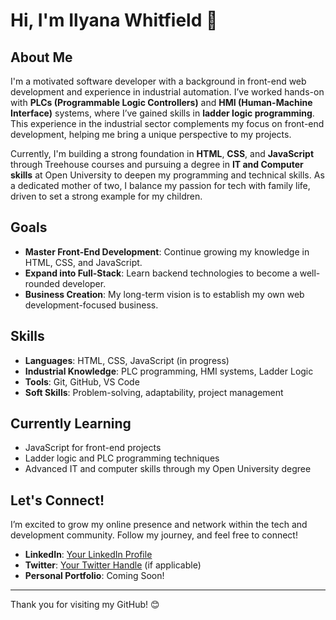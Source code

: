 # Hi, I'm Ilyana Whitfield 👋

## About Me
I'm a motivated software developer with a background in front-end web development and experience in industrial automation. I’ve worked hands-on with **PLCs (Programmable Logic Controllers)** and **HMI (Human-Machine Interface)** systems, where I’ve gained skills in **ladder logic programming**. This experience in the industrial sector complements my focus on front-end development, helping me bring a unique perspective to my projects.

Currently, I'm building a strong foundation in **HTML**, **CSS**, and **JavaScript** through Treehouse courses and pursuing a degree in **IT and Computer skills** at Open University to deepen my programming and technical skills. As a dedicated mother of two, I balance my passion for tech with family life, driven to set a strong example for my children.

## Goals
- **Master Front-End Development**: Continue growing my knowledge in HTML, CSS, and JavaScript.
- **Expand into Full-Stack**: Learn backend technologies to become a well-rounded developer.
- **Business Creation**: My long-term vision is to establish my own web development-focused business.

## Skills
- **Languages**: HTML, CSS, JavaScript (in progress)
- **Industrial Knowledge**: PLC programming, HMI systems, Ladder Logic
- **Tools**: Git, GitHub, VS Code
- **Soft Skills**: Problem-solving, adaptability, project management

## Currently Learning
- JavaScript for front-end projects
- Ladder logic and PLC programming techniques
- Advanced IT and computer skills through my Open University degree

## Let's Connect!
I’m excited to grow my online presence and network within the tech and development community. Follow my journey, and feel free to connect!

- **LinkedIn**: [Your LinkedIn Profile](#)
- **Twitter**: [Your Twitter Handle](#) (if applicable)
- **Personal Portfolio**: Coming Soon!

---

Thank you for visiting my GitHub! 😊

<!---
Ilywhitfield96/Ilywhitfield96 is a ✨ special ✨ repository because its `README.md` (this file) appears on your GitHub profile.
You can click the Preview link to take a look at your changes.
--->
